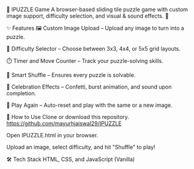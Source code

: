 🧩 IPUZZLE Game
A browser-based sliding tile puzzle game with custom image support, difficulty selection, and visual & sound effects. 🎉

✨ Features
🖼️ Custom Image Upload – Upload any image to turn into a puzzle.

🧠 Difficulty Selector – Choose between 3x3, 4x4, or 5x5 grid layouts.

⏱️ Timer and Move Counter – Track your puzzle-solving skills.

🔀 Smart Shuffle – Ensures every puzzle is solvable.

🎊 Celebration Effects – Confetti, burst animation, and sound upon completion.

🔁 Play Again – Auto-reset and play with the same or a new image.

🚀 How to Use
Clone or download this repository.
https://github.com/mayurhjaiswal29/IPUZZLE

Open IPUZZLE.html in your browser.

Upload an image, select difficulty, and hit "Shuffle" to play!

🛠️ Tech Stack
HTML, CSS, and JavaScript (Vanilla)
